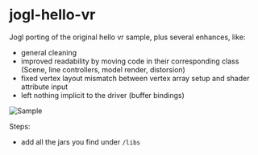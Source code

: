 # jogl-hello-vr

Jogl porting of the original hello vr sample, plus several enhances, like:

- general cleaning
- improved readability by moving code in their corresponding class (Scene, line controllers, model render, distorsion)
- fixed vertex layout mismatch between vertex array setup and shader attribute input
- left nothing implicit to the driver (buffer bindings)


![Sample](http://imgur.com/HoIX75N.png)

Steps:

- add all the jars you find under `/libs`

